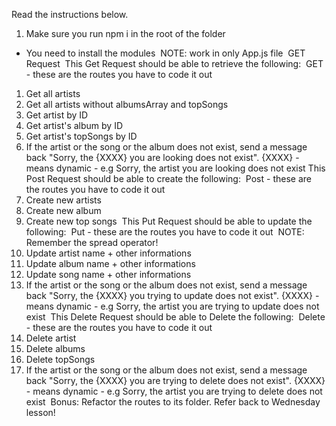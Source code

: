 Read the instructions below.
​
1. Make sure you run npm i in the root of the folder
​
- You need to install the modules
​
NOTE: work in only App.js file
​
GET Request
​
This Get Request should be able to retrieve the following:
​
GET - these are the routes you have to code it out
​
1. Get all artists
2. Get all artists without albumsArray and topSongs
3. Get artist by ID
4. Get artist's album by ID
5. Get artist's topSongs by ID
6. If the artist or the song or the album does not exist, send a message back "Sorry, the {XXXX} you are looking does not exist".
   {XXXX} - means dynamic - e.g Sorry, the artist you are looking does not exist
​
This Post Request should be able to create the following:
​
Post - these are the routes you have to code it out
​
1. Create new artists
2. Create new album
3. Create new top songs
​
This Put Request should be able to update the following:
​
Put - these are the routes you have to code it out
​
NOTE: Remember the spread operator!
​
1. Update artist name + other informations
2. Update album name + other informations
3. Update song name + other informations
4. If the artist or the song or the album does not exist, send a message back "Sorry, the {XXXX} you trying to update does not exist".
   {XXXX} - means dynamic - e.g Sorry, the artist you are trying to update does not exist
​
This Delete Request should be able to Delete the following:
​
Delete - these are the routes you have to code it out
​
1. Delete artist
2. Delete albums
3. Delete topSongs
4. If the artist or the song or the album does not exist, send a message back "Sorry, the {XXXX} you are trying to delete does not exist".
   {XXXX} - means dynamic - e.g Sorry, the artist you are trying to delete does not exist
​
Bonus: Refactor the routes to its folder. Refer back to Wednesday lesson!